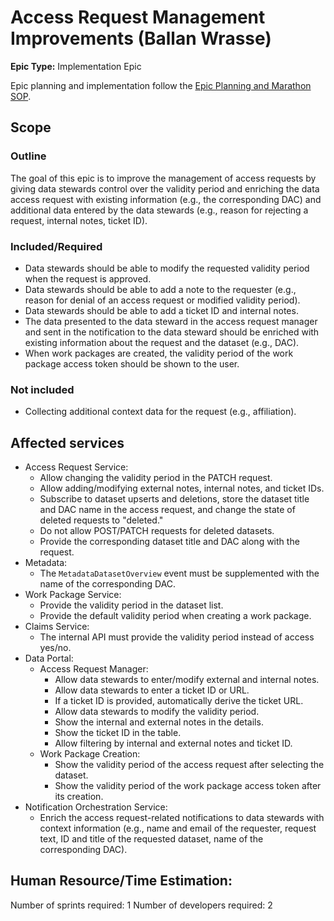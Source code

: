 # Access Request Management Improvements (Ballan Wrasse)

**Epic Type:** Implementation Epic

Epic planning and implementation follow the
[Epic Planning and Marathon SOP](https://docs.ghga-dev.de/main/sops/sop001_epic_planning.html).

## Scope

### Outline

The goal of this epic is to improve the management of access requests by giving
data stewards control over the validity period and enriching the data access request with existing information (e.g., the corresponding DAC) and additional data entered
by the data stewards (e.g., reason for rejecting a request, internal notes, ticket ID).

### Included/Required

- Data stewards should be able to modify the requested validity period
  when the request is approved.
- Data stewards should be able to add a note to the requester
  (e.g., reason for denial of an access request or modified validity period).
- Data stewards should be able to add a ticket ID and internal notes.
- The data presented to the data steward in the access request manager
  and sent in the notification to the data steward should be enriched
  with existing information about the request and the dataset (e.g., DAC).
- When work packages are created, the validity period of the work package
  access token should be shown to the user.

### Not included

- Collecting additional context data for the request (e.g., affiliation).

## Affected services

- Access Request Service:
  - Allow changing the validity period in the PATCH request.
  - Allow adding/modifying external notes, internal notes, and ticket IDs.
  - Subscribe to dataset upserts and deletions, store the dataset title and DAC name
    in the access request, and change the state of deleted requests to "deleted."
  - Do not allow POST/PATCH requests for deleted datasets.
  - Provide the corresponding dataset title and DAC along with the request.
- Metadata:
  - The `MetadataDatasetOverview` event must be supplemented
    with the name of the corresponding DAC.
- Work Package Service:
  - Provide the validity period in the dataset list.
  - Provide the default validity period when creating a work package.
- Claims Service:
  - The internal API must provide the validity period instead of access yes/no.
- Data Portal:
  - Access Request Manager:
    - Allow data stewards to enter/modify external and internal notes.
    - Allow data stewards to enter a ticket ID or URL.
    - If a ticket ID is provided, automatically derive the ticket URL.
    - Allow data stewards to modify the validity period.
    - Show the internal and external notes in the details.
    - Show the ticket ID in the table.
    - Allow filtering by internal and external notes and ticket ID.
  - Work Package Creation:
    - Show the validity period of the access request after selecting the dataset.
    - Show the validity period of the work package access token after its creation.
- Notification Orchestration Service:
  - Enrich the access request-related notifications to data stewards
    with context information (e.g., name and email of the requester, request text,
    ID and title of the requested dataset, name of the corresponding DAC).

## Human Resource/Time Estimation:

Number of sprints required: 1
Number of developers required: 2

